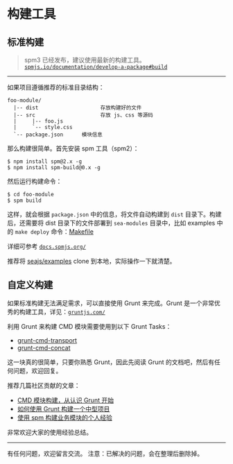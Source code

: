 # 构建工具

## 标准构建

> spm3 已经发布，建议使用最新的构建工具。[`spmjs.io/documentation/develop-a-package#build`](http://spmjs.io/documentation/develop-a-package#build)

* * *

如果项目遵循推荐的标准目录结构：

```
foo-module/
  |-- dist                    存放构建好的文件
  |-- src                     存放 js、css 等源码
  |     |-- foo.js
  |     `-- style.css
  `-- package.json      模块信息 
```

那么构建很简单。首先安装 spm 工具（spm2）：

```
$ npm install spm@2.x -g
$ npm install spm-build@0.x -g 
```

然后运行构建命令：

```
$ cd foo-module
$ spm build 
```

这样，就会根据 `package.json` 中的信息，将文件自动构建到 `dist` 目录下。构建后，还需要将 dist 目录下的文件部署到 `sea-modules` 目录中，比如 examples 中的 `make deploy` 命令：[Makefile](https://github.com/seajs/examples/blob/master/static/hello/Makefile)

详细可参考 [`docs.spmjs.org/`](http://docs.spmjs.org/)

推荐将 [seajs/examples](https://github.com/seajs/examples) clone 到本地，实际操作一下就清楚。

## 自定义构建

如果标准构建无法满足需求，可以直接使用 Grunt 来完成。Grunt 是一个非常优秀的构建工具，详见：[`gruntjs.com/`](http://gruntjs.com/)

利用 Grunt 来构建 CMD 模块需要使用到以下 Grunt Tasks：

*   [grunt-cmd-transport](https://github.com/spmjs/grunt-cmd-transport)
*   [grunt-cmd-concat](https://github.com/spmjs/grunt-cmd-concat)

这一块真的很简单，只要你熟悉 Grunt，因此先阅读 Grunt 的文档吧，然后有任何问题，欢迎回复。

推荐几篇社区贡献的文章：

*   [CMD 模块构建，从认识 Grunt 开始](https://github.com/seajs/seajs/issues/670)
*   [如何使用 Grunt 构建一个中型项目](https://github.com/seajs/seajs/issues/672)
*   [使用 spm 构建业务模块的个人经验](https://github.com/seajs/seajs/issues/690)

非常欢迎大家的使用经验总结。

* * *

有任何问题，欢迎留言交流。
注意：已解决的问题，会在整理后删除掉。
